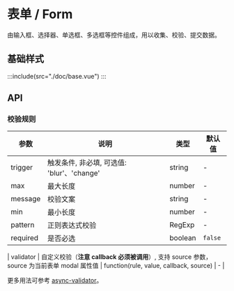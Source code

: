 <style lang="scss">
  .demo-wt-form-helper {
    font-size: 12px;
    color: #ADADAD;
    margin-left: 12px;
  }
  .demo-form-tooltip{
    margin-left: 12px;
  }
  .demo-form-title{
    text-align: left;
    font-size: 12px;
    color: #999
  }
</style>

# 表单 / Form

由输入框、选择器、单选框、多选框等控件组成，用以收集、校验、提交数据。

## 基础样式

:::include(src="./doc/base.vue")
:::

## API

<api-doc name="Form" :doc="require('./api.json')"></api-doc>

### 校验规则

| 参数     | 说明                                       | 类型    | 默认值  |
| -------- | ------------------------------------------ | ------- | ------- |
| trigger  | 触发条件, 非必填, 可选值: 'blur'、'change' | string  | -       |
| max      | 最大长度                                   | number  | -       |
| message  | 校验文案                                   | string  | -       |
| min      | 最小长度                                   | number  | -       |
| pattern  | 正则表达式校验                             | RegExp  | -       |
| required | 是否必选                                   | boolean | `false` |

| validator | 自定义校验（**注意 callback 必须被调用**）, 支持 source 参数，source 为当前表单 modal 属性值 | function(rule, value, callback, source) | - |

更多用法可参考 [async-validator](https://github.com/yiminghe/async-validator)。

<api-doc name="FormItem" :doc="require('../form-item/api.json')"></api-doc>
